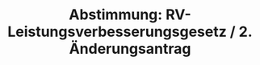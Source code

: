 ---
layout: abstimmung
title: "Abstimmung: RV-Leistungsverbesserungsgesetz / 2. Änderungsantrag"
categories:
 - Rente
 - Finanzen
 - Arbeit
 - Soziales
tags:
 - Rentenversicherung
 - Rente
abstimmung:
 legislaturperiode: 18
 bundestagssitzung: 37
 abstimmung: 2
links:
 - title: https://www.bundestag.de/parlament/plenum/abstimmung/abstimmung?id=271
   url: https://www.bundestag.de/parlament/plenum/abstimmung/abstimmung?id=271
 - title: http://www.abgeordnetenwatch.de/rentenpaket-1105-602.html
   url: http://www.abgeordnetenwatch.de/rentenpaket-1105-602.html
data:
 - title: Abstimmungsergebnis 20140523_2-data.pdf
   url: /res/abstimmungsliste/20140523_2-data.pdf
 - title: Abstimmungsergebnis 20140523_2_xls-data.csv
   url: /res/abstimmungsliste/analyses/20140523_2_xls-data.csv
documents:
 - title: Drucksache 18/00909.pdf
   url: http://dip21.bundestag.de/dip21/btd/18/009/1800909.pdf
   local: /res/abstimmungsdaten/018-037-02/1800909.pdf
 - title: Drucksache 18/01489.pdf
   url: http://dip21.bundestag.de/dip21/btd/18/014/1801489.pdf
   local: /res/abstimmungsdaten/018-037-02/1801489.pdf
 - title: Drucksache 18/01496.pdf
   url: http://dip21.bundestag.de/dip21/btd/18/014/1801496.pdf
   local: /res/abstimmungsdaten/018-037-02/1801496.pdf
preview: |
     Deutscher Bundestag
    
     37. Sitzung des Deutschen Bundestages
     am Freitag, 23.Mai 2014
     Endgültiges Ergebnis der Namentlichen Abstimmung Nr. 2
    
     Änderungsantrag der Abgeordneten Matthias W. Birkwald, Sabine Zimmermann
     (Zwickau), Klaus Ernst, weiterer Abgeordneter und der Fraktion DIE LINKE.
     zu der zweiten Beratung des Gesetzentwurfs der Bundesregierung
     Entwurf eines Gesetzes über Leistungsverbesserungen in der gesetzlichen
     Rentenversicherung (RV-Leistungsverbesserungsgesetz)
     Drucksachen 18/909, 18/1489 und 18/1496
    
     Abgegebene Stimmen insgesamt:
    
     584
     47
    
     Nicht abgegebene Stimmen:
     Ja-Stimmen:
    
     113
    
     Nein-Stimmen:
    
     471
    
     Enthaltungen:
    
     0
    
     Ungültige:
    
     0
    
     Berlin, den 23.05.2014
    
     Beginn: 12:13
     Ende: 12:16
---